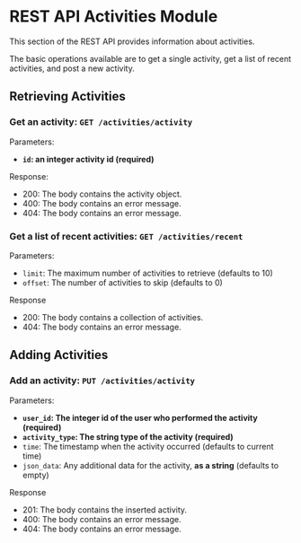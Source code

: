 # REST API Activities Module

This section of the REST API provides information about activities.

The basic operations available are to get a single activity, get
a list of recent activities, and post a new activity.

## Retrieving Activities

### Get an activity: `GET /activities/activity`

Parameters:
* **`id`: an integer activity id (required)**

Response:
* 200: The body contains the activity object.
* 400: The body contains an error message.
* 404: The body contains an error message.

### Get a list of recent activities: `GET /activities/recent`

Parameters:
* `limit`: The maximum number of activities to retrieve (defaults to 10)
* `offset`: The number of activities to skip (defaults to 0)

Response
* 200: The body contains a collection of activities.
* 404: The body contains an error message.

## Adding Activities

### Add an activity: `PUT /activities/activity`

Parameters:
* **`user_id`: The integer id of the user who performed the activity (required)**
* **`activity_type`: The string type of the activity (required)**
* `time`: The timestamp when the activity occurred (defaults to current time)
* `json_data`: Any additional data for the activity, **as a string** (defaults to empty)

Response
* 201: The body contains the inserted activity.
* 400: The body contains an error message.
* 404: The body contains an error message.
